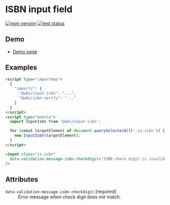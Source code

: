 # ISBN input field

[![npm version](https://badge.fury.io/js/%40saekitominaga%2Fcustomelements-input-isbn.svg)](https://www.npmjs.com/package/@saekitominaga/customelements-input-isbn)
[![test status](https://github.com/SaekiTominaga/frontend/actions/workflows/input-isbn-test.yml/badge.svg)](https://github.com/SaekiTominaga/frontend/actions/workflows/input-isbn-test.yml)

## Demo

- [Demo page](https://saekitominaga.github.io/frontend/javascript/input-isbn/demo.html)

## Examples

```HTML
<script type="importmap">
  {
    "imports": {
      "@w0s/input-isbn": "...",
      "@w0s/isbn-verify": "..."
    }
  }
</script>
<script type="module">
  import InputIsbn from '@w0s/input-isbn';

  for (const targetElement of document.querySelectorAll('.js-isbn')) {
    new InputIsbn(targetElement);
  }
</script>

<input class="js-isbn"
  data-validation-message-isbn-checkdigit="ISBN check digit is invalid."
/>
```

## Attributes

<dl>
<dt><code>data-validation-message-isbn-checkdigit</code> [required]</dt>
<dd>Error message when check digit does not match.</dd>
</dl>
